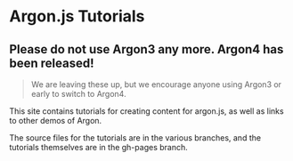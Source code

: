 # Argon.js Tutorials

## Please do not use Argon3 any more.  Argon4 has been released!
> We are leaving these up, but we encourage anyone using Argon3 or early to switch to Argon4. 

This site contains tutorials for creating content for argon.js, as well as links to other demos of Argon.

The source files for the tutorials are in the various branches, and the tutorials themselves are in the gh-pages branch.
